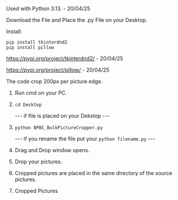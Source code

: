 Used with Python 3.13. - 20/04/25

Download the File and Place the .py File on your Desktop.

Install:
```
pip install tkinterdnd2
pip install pillow
```

https://pypi.org/project/tkinterdnd2/ - 20/04/25

https://pypi.org/project/pillow/ - 20/04/25

The code crop 200px per picture edge.

1. Run cmd on your PC.
2. `cd Desktop`
   
   --- if file is placed on your Dekstop ---
   
4. `python BPBC_BulkPictureCropper.py`

   --- if you rename the file put your `python filename.py` ---
   
5. Drag and Drop window opens.
6. Drop your pictures.
7. Cropped pictures are placed in the same directory of the source pictures.
8. Cropped Pictures 
